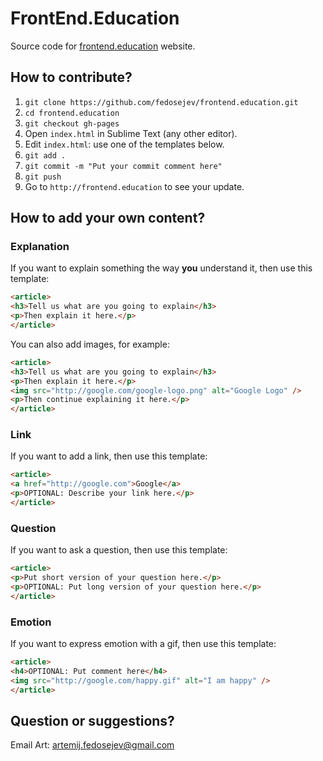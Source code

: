 # FrontEnd.Education

Source code for [frontend.education](http://frontend.education) website.

## How to contribute?

1. `git clone https://github.com/fedosejev/frontend.education.git`
2. `cd frontend.education`
3. `git checkout gh-pages`
3. Open `index.html` in Sublime Text (any other editor).
4. Edit `index.html`: use one of the templates below.
5. `git add .`
6. `git commit -m "Put your commit comment here"`
7. `git push`
8. Go to `http://frontend.education` to see your update.

## How to add your own content?

### Explanation

If you want to explain something the way __you__ understand it, then use this template:

```html
<article>
<h3>Tell us what are you going to explain</h3>
<p>Then explain it here.</p>
</article>
```

You can also add images, for example:

```html
<article>
<h3>Tell us what are you going to explain</h3>
<p>Then explain it here.</p>
<img src="http://google.com/google-logo.png" alt="Google Logo" />
<p>Then continue explaining it here.</p>
</article>
```

### Link

If you want to add a link, then use this template:

```html
<article>
<a href="http://google.com">Google</a>
<p>OPTIONAL: Describe your link here.</p>
</article>
```

### Question

If you want to ask a question, then use this template:

```html
<article>
<p>Put short version of your question here.</p>
<p>OPTIONAL: Put long version of your question here.</p>
</article>
```

### Emotion

If you want to express emotion with a gif, then use this template:

```html
<article>
<h4>OPTIONAL: Put comment here</h4>
<img src="http://google.com/happy.gif" alt="I am happy" />
</article>
```

## Question or suggestions?

Email Art: [artemij.fedosejev@gmail.com](mailto:artemij.fedosejev@gmail.com)